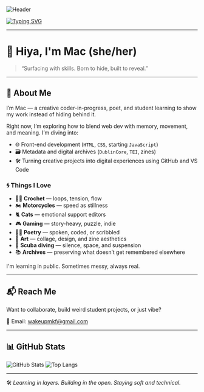 ![Header](https://media0.giphy.com/media/v1.Y2lkPTc5MGI3NjExaThzdW5hN3lyYWM5aTJobW92b2VxNno2dmY2Y2V0NHEyamZxMnpiYSZlcD12MV9pbnRlcm5hbF9naWZfYnlfaWQmY3Q9Zw/PQh01joFJlU6A/giphy.gif)

[![Typing SVG](https://readme-typing-svg.demolab.com?font=Fira+Code&pause=1000&color=7F66FF&width=500&lines=Creative+Coder+%7C+Crocheter+of+Code;Poet+%7C+Student+%7C+Scuba+Diver;Building+by+Doing+%7C+Showing+%3E+Hiding)](https://git.io/typing-svg)

---

# 🫧 Hiya, I'm Mac (she/her)

> “Surfacing with skills. Born to hide, built to reveal.”

---

## 🧠 About Me

I’m Mac — a creative coder-in-progress, poet, and student learning to show my work instead of hiding behind it.

Right now, I’m exploring how to blend web dev with memory, movement, and meaning. I’m diving into:

- 🌐 Front-end development (`HTML`, `CSS`, starting `JavaScript`)
- 🗃️ Metadata and digital archives (`DublinCore`, `TEI`, zines)
- 🛠️ Turning creative projects into digital experiences using GitHub and VS Code

### 🌀 Things I Love

- 🧶🧵 **Crochet** — loops, tension, flow  
- 🏍 **Motorcycles** — speed as stillness  
- 🐈 **Cats** — emotional support editors  
- 🎮 **Gaming** — story-heavy, puzzle, indie  
- ✍🏽 **Poetry** — spoken, coded, or scribbled  
- 🎨 **Art** — collage, design, and zine aesthetics  
- 🌊 **Scuba diving** — silence, space, and suspension  
- 📚 **Archives** — preserving what doesn’t get remembered elsewhere

I'm learning in public. Sometimes messy, always real.

---

## 📬 Reach Me

Want to collaborate, build weird student projects, or just vibe?

📧 Email: [wakeupmkf@gmail.com](mailto:wakeupmkf@gmail.com)

---

## 📊 GitHub Stats

![GitHub Stats](https://github-readme-stats.vercel.app/api?username=YOUR-GITHUB-USERNAME&show_icons=true)
![Top Langs](https://github-readme-stats.vercel.app/api/top-langs/?username=YOUR-GITHUB-USERNAME&layout=compact)

---

🛠 _Learning in layers. Building in the open. Staying soft and technical._

